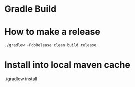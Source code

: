 Gradle Build
============

# How to make a release

```
./gradlew -PdoRelease clean build release
```

# Install into local maven cache
./gradlew install

